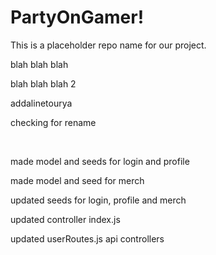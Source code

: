 # PartyOnGamer!
This is a placeholder repo name for our project. 

blah blah blah

blah blah blah 2

addalinetourya

checking for rename

<br>

made model and seeds for login and profile

made model and seed for merch

updated seeds for login, profile and merch

updated controller index.js

updated userRoutes.js api controllers